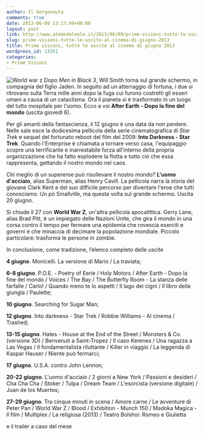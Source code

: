 ```yaml
---
author: Il Gorgonauta
comments: true
date: 2013-06-09 13:17:49+00:00
layout: post
link: http://www.atomodelmale.it/2013/06/09/prime-visioni-tutte-le-uscite-al-cinema-di-giugno-2013/
slug: prime-visioni-tutte-le-uscite-al-cinema-di-giugno-2013
title: Prime visioni, tutte le uscite al cinema di giugno 2013
wordpress_id: 13351
categories:
- Prime Visioni
---
```


![World war z](http://www.atomodelmale.it/wp-content/uploads/2013/06/World-war-z-300x172.jpg) Dopo _Men in Black 3_, Will Smith torna sul grande schermo, in compagnia del figlio Jaden. In seguito ad un atterraggio di fortuna, i due si ritrovano sulla Terra mille anni dopo la fuga cui furono costretti gli esseri umani a causa di un cataclisma. Ora il pianeta si è trasformato in un luogo del tutto inospitale per l'uomo. Ecco a voi **After Earth - Dopo la fine del mondo** (uscita giovedì 6).

Per gli amanti della fantascienza, il 12 giugno è una data da non perdere. Nelle sale esce la dodicesima pellicola della serie cinematografica di _Star Trek_ e sequel del fortunato reboot del film del 2009: **Into Darkness - Star Trek**. Quando l'Enterprise è chiamata a tornare verso casa, l'equipaggio scopre una terrificante e inarrestabile forza all'interno della propria organizzazione che ha fatto esplodere la flotta e tutto ciò che essa rappresenta, gettando il nostro mondo nel caos.

Chi meglio di un supereroe può risollevare il nostro mondo? **L'uomo d'acciaio**, alias Superman, alias Henry Cavill. La pellicola narra la storia del giovane Clark Kent e del suo difficile percorso per diventare l'eroe che tutti conosciamo. Un pò Smallville, ma questa volta sul grande schermo. Uscita 20 giugno.


Si chiude il 27 con **World War Z**, un'altra pellicola apocalittica. Gerry Lane, alias Brad Pitt, è un impiegato delle Nazioni Unite, che gira il mondo in una corsa contro il tempo per fermare una epidemia che rovescia eserciti e governi e che minaccia di decimare la popolazione mondiale. Piccolo particolare: trasforma le persone in zombie.


In conclusione, come tradizione, l’elenco completo delle uscite


**4 giugno**. Monicelli. La versione di Mario / La traviata;

**6-8 giugno**. P.O.E. - Poetry of Eerie / Holy Motors / After Earth - Dopo la fine del mondo / Voices / The Bay / The Butterfly Room - La stanza delle farfalle / Carlo! / Quando meno te lo aspetti / Il lago dei cigni / Il libro della giungla / Paulette;

**10 giugno**. Searching for Sugar Man;

**12 giugno**. Into darkness - Star Trek / Robbie Williams - Al cinema / Trashed;

**13-15 giugno**. Hates - House at the End of the Street / Monsters & Co. (versione 3D) / Benvenuti a Saint-Tropez / Il caso Kerenes / Una ragazza a Las Vegas / Il fondamentalista riluttante / Killer in viaggio / La leggenda di Kaspar Hauser / Niente può fermarci;

**17 giugno**. U.S.A. contro John Lennon;

**20-22 giugno**. L'uomo d'acciaio / 2 giorni a New York / Passioni e desideri / Cha Cha Cha / Stoker / Tulpa / Dream Team / L'esorcista (versione digitale) / Juan de los Muertos;

**27-29 giugno**. Tra cinque minuti in scena / Amore carne / Le avventure di Peter Pan / World War Z / Blood / Exhibition - Munch 150 / Madoka Magica - Il film / Multiplex / La religiosa (2013) / Teatro Bolshoi: Romeo e Giulietta


e il trailer a caso del mese



